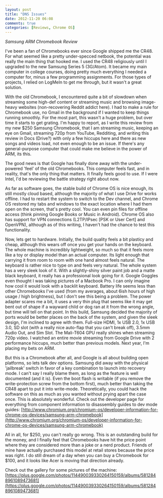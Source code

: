 ```yaml
---
layout: post
title: "DNS Issues"
date: 2012-11-20 06:08
comments: true
categories: [Reviews, Chrome OS]
---
```


*Samsung ARM Chromebook Review*

I've been a fan of Chromebooks ever since Google shipped me the CR48. For what seemed like a pretty under-specced netbook, the potential was really the main thing that hooked me. I used the CR48 religiously until I upgraded to the new Samsung Series 5 (3G/Atom). It became my main computer in college courses, doing pretty much everything I needed a computer for, minus a few programming assignments. For those types of projects, I relied on LogMeIn to get me through, but it wasn't a great solution.

With the old Chromebook, I encountered quite a bit of slowdown when streaming some high-def content or streaming music and browsing image-heavy websites (non-recovering Reddit addict here). I had to make a rule for Chromebook use, no Gmail in the background if I wanted to keep things running smoothly. For the most part, this wasn't a huge problem, but over time it starts to get grating.
I'm happy to report, as I write this review from my new $250 Samsung Chromebook, that I am streaming music, keeping an eye on Gmail, streaming 720p from YouTube, Redditing, and writing this review in Docs (Drive?) with only a few hiccups here and there as new songs and videos load, not even enough to be an issue. If there's any general-purpose computer that could make me believe in the power of ARM, its this.

The good news is that Google has finally done away with the under-powered 'feel' of the old Chromebooks. This computer feels fast, and in reality, that's the only thing that matters. It finally feels good to use. If I were Intel, I'd be reviewing the battle strategy right about now.

As far as software goes, the stable build of Chrome OS is nice enough, its still mostly cloud based, although the majority of what I use Drive for works offline. I had to restart the system to switch to the Dev channel, and Chrome OS restored my tabs and windows to the exact location where I had them open on the screen, that's pretty cool. You can even pin files for offline access (think pinning Google Books or Music in Android). Chrome OS also has support for VPN connections (L2TP/IPsec [PSK or User Cert] and OpenVPN), although as of this writing, I haven't had the chance to test this functionality.

Now, lets get to hardware. Initially, the build quality feels a bit plasticy and cheap, although this wears off once you get your hands on the keyboard. The whole machine is incredibly lightweight, so much so that it feels more like a toy or display model than an actual computer. Its light enough that carrying it from room to room with one hand almost feels natural. The keyboard is rather nice to type on and feels very natural. The whole system has a very sleek look of it. With a slightly-shiny silver paint job and a matte black keyboard, it really has a professional look going for it. Google Goggles even thought I was taking pictures of a Macbook Pro. I can only imagine how cool it would look with a backlit keyboard. Battery life seems less than other Chromebooks I've used (from my averages, about 6ish hours of high usage / high brightness), but I don't see this being a problem. The power adapter scares me a bit, it uses a very thin plug that seems like it may get bent out of shape if a wayward child or dog ran at it from the wrong angle, but time will tell on that point. In this build, Samsung decided the majority of ports would be better places on the back of the system, and given the sleek design, I'm inclined to agree with them. Full-size HDMI, 1x USB 2.0, 1x USB 3.0, SD slot (with a really nice auto-flap that you can't break off), 3.5mm Audio Out, and Sim Slot. The Mali-T604 GPU really shines when streaming 720p video. I watched an entire movie streaming from Google Drive with 2 performance hiccups, much better than previous models. Next year, I'm placing my bets on ARM.

But this is a Chromebook after all, and Google is all about  building open platforms, so lets talk dev options. Samsung did away with the physical 'jailbreak' switch in favor of a key combination to launch into recovery mode. I can't say I really blame them, as long as the feature is well documented (and it is). Even the boot flash is writable (if you remove the write-protection screw from the bottom first), much better than taking the CR48 apart to put it into write-mode. Theoretically, you could hack the software on this as much as you wanted without prying apart the case once. This is absolutely wonderful. Check out the developer page for everything from component information to disassembly guides to dev mode guides: [http://www.chromium.org/chromium-os/developer-information-for-chrome-os-devices/samsung-arm-chromebook](http://www.chromium.org/chromium-os/developer-information-for-chrome-os-devices/samsung-arm-chromebook)

All in all, for $250, you can't really go wrong. This is an outstanding build for the money, and I finally feel that Chromebooks have hit the price point where they are considered more than a joke or a nerd product. Friends of mine have actually purchased this model at retail stores because the price was right. I do still dream of a day when you can buy a Chromebook for $100, and it looks like Acer is moving that direction already.

Check out the gallery for some pictures of the machine: [https://plus.google.com/photos/114490039330264150159/albums/5812848961089473681](https://plus.google.com/photos/114490039330264150159/albums/5812848961089473681)